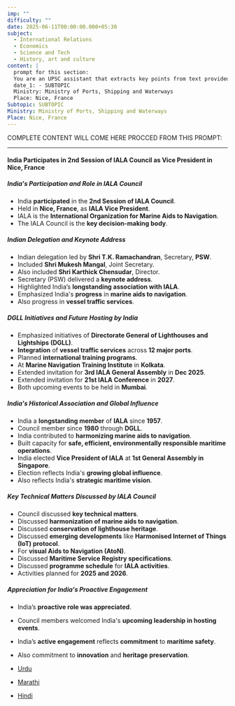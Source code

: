 ```yaml
---
imp: ""
difficulty: ""
date: 2025-06-11T00:00:00.000+05:30
subject:
  - International Relations
  - Economics
  - Science and Tech
  - History, art and culture
content: |
  prompt for this section:
  You are an UPSC assistant that extracts key points from text provided by the user. Output ONLY the key points without additional comments. ENSURE 100% FACTUAL CORRECTNESS. take out the 5 most important from exam perspective. keypoints in a way that it covers the complete content in bullet points, each bullet point not more than 12 words.
  date_1: - SUBTOPIC
  Ministry: Ministry of Ports, Shipping and Waterways
  Place: Nice, France
Subtopic: SUBTOPIC
Ministry: Ministry of Ports, Shipping and Waterways
Place: Nice, France
---
```


COMPLETE CONTENT WILL COME HERE PROCCED FROM THIS PROMPT:

---

#### India Participates in 2nd Session of IALA Council as Vice President in Nice, France

##### India's Participation and Role in IALA Council
- India **participated** in the **2nd Session of IALA Council**.
- Held in **Nice, France**, as **IALA Vice President**.
- IALA is the **International Organization for Marine Aids to Navigation**.
- The IALA Council is the **key decision-making body**.

##### Indian Delegation and Keynote Address
- Indian delegation led by **Shri T.K. Ramachandran**, Secretary, **PSW**.
- Included **Shri Mukesh Mangal**, Joint Secretary.
- Also included **Shri Karthick Chensudar**, Director.
- Secretary (PSW) delivered a **keynote address**.
- Highlighted India’s **longstanding association with IALA**.
- Emphasized India's **progress** in **marine aids to navigation**.
- Also progress in **vessel traffic services**.

##### DGLL Initiatives and Future Hosting by India
- Emphasized initiatives of **Directorate General of Lighthouses and Lightships (DGLL)**.
- **Integration** of **vessel traffic services** across **12 major ports**.
- Planned **international training programs**.
- At **Marine Navigation Training Institute** in **Kolkata**.
- Extended invitation for **3rd IALA General Assembly** in **Dec 2025**.
- Extended invitation for **21st IALA Conference** in **2027**.
- Both upcoming events to be held in **Mumbai**.

##### India's Historical Association and Global Influence
- India a **longstanding member** of **IALA** since **1957**.
- Council member since **1980** through **DGLL**.
- India contributed to **harmonizing marine aids to navigation**.
- Built capacity for **safe, efficient, environmentally responsible maritime operations**.
- India elected **Vice President of IALA** at **1st General Assembly in Singapore**.
- Election reflects India's **growing global influence**.
- Also reflects India's **strategic maritime vision**.

##### Key Technical Matters Discussed by IALA Council
- Council discussed **key technical matters**.
- Discussed **harmonization of marine aids to navigation**.
- Discussed **conservation of lighthouse heritage**.
- Discussed **emerging developments** like **Harmonised Internet of Things (IoT) protocol**.
- For **visual Aids to Navigation (AtoN)**.
- Discussed **Maritime Service Registry specifications**.
- Discussed **programme schedule** for **IALA activities**.
- Activities planned for **2025 and 2026**.

##### Appreciation for India's Proactive Engagement
- India’s **proactive role was appreciated**.
- Council members welcomed India's **upcoming leadership in hosting events**.
- India’s **active engagement** reflects **commitment** to **maritime safety**.
- Also commitment to **innovation** and **heritage preservation**.

- [Urdu](https://pib.gov.in/PressReleasePage.aspx?PRID=2135808)
- [Marathi](https://pib.gov.in/PressReleasePage.aspx?PRID=2135845)
- [Hindi](https://pib.gov.in/PressReleasePage.aspx?PRID=2135801)